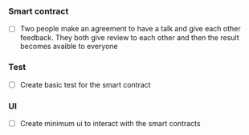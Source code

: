 ### Smart contract
- [ ] Two people make an agreement to have a talk and give each other feedback. They both give review to each other and then the result becomes avaible to everyone

### Test
- [ ] Create basic test for the smart contract

### UI
- [ ] Create minimum ui to interact with the smart contracts